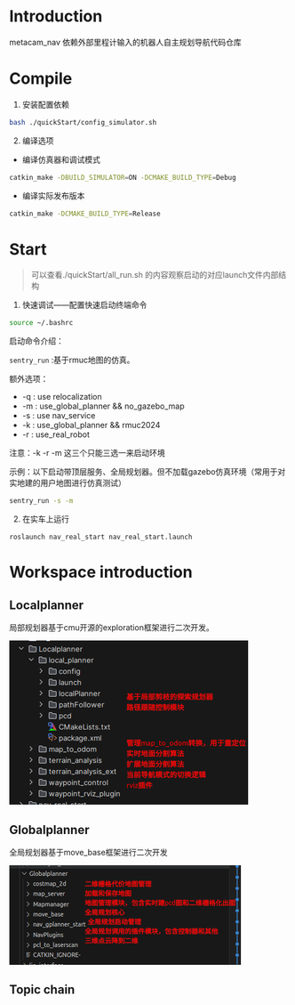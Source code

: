 # Introduction

metacam_nav 依赖外部里程计输入的机器人自主规划导航代码仓库

# Compile

1. 安装配置依赖

```bash
bash ./quickStart/config_simulator.sh
```

2. 编译选项

- 编译仿真器和调试模式

```bash
catkin_make -DBUILD_SIMULATOR=ON -DCMAKE_BUILD_TYPE=Debug
```

- 编译实际发布版本

```bash
catkin_make -DCMAKE_BUILD_TYPE=Release
```

# Start

> 可以查看./quickStart/all_run.sh 的内容观察启动的对应launch文件内部结构

1. 快速调试——配置快速启动终端命令

```bash
source ~/.bashrc
```

启动命令介绍：

` sentry_run `  :基于rmuc地图的仿真。

额外选项：

- -q   : use relocalization
- -m  : use_global_planner && no_gazebo_map
- -s    : use nav_service
- -k    : use_global_planner && rmuc2024
- -r    : use_real_robot

注意：-k -r -m 这三个只能三选一来启动环境

示例：以下启动带顶层服务、全局规划器。但不加载gazebo仿真环境（常用于对实地建的用户地图进行仿真测试）

```bash
sentry_run -s -m
```

2. 在实车上运行

```
roslaunch nav_real_start nav_real_start.launch
```

# Workspace introduction

## Localplanner

局部规划器基于cmu开源的exploration框架进行二次开发。

![image-20250211172112742](doc/image-20250211172112742.png)

## Globalplanner

全局规划器基于move_base框架进行二次开发

![image-20250211172123496](doc/image-20250211172123496.png)

## Topic chain







































